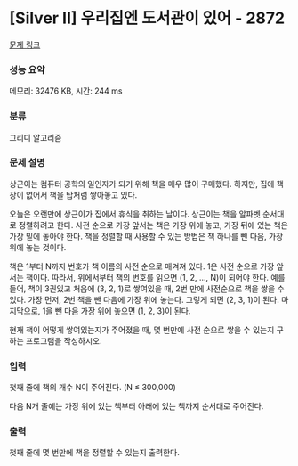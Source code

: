 # [Silver II] 우리집엔 도서관이 있어 - 2872 

[문제 링크](https://www.acmicpc.net/problem/2872) 

### 성능 요약

메모리: 32476 KB, 시간: 244 ms

### 분류

그리디 알고리즘

### 문제 설명

<p>상근이는 컴퓨터 공학의 일인자가 되기 위해 책을 매우 많이 구매했다. 하지만, 집에 책장이 없어서 책을 탑처럼 쌓아놓고 있다.</p>

<p>오늘은 오랜만에 상근이가 집에서 휴식을 취하는 날이다. 상근이는 책을 알파벳 순서대로 정렬하려고 한다. 사전 순으로 가장 앞서는 책은 가장 위에 놓고, 가장 뒤에 있는 책은 가장 밑에 놓아야 한다. 책을 정렬할 때 사용할 수 있는 방법은 책 하나를 뺀 다음, 가장 위에 놓는 것이다.</p>

<p>책은 1부터 N까지 번호가 책 이름의 사전 순으로 매겨져 있다. 1은 사전 순으로 가장 앞서는 책이다. 따라서, 위에서부터 책의 번호를 읽으면 (1, 2, ..., N)이 되어야 한다. 예를 들어, 책이 3권있고 처음에 (3, 2, 1)로 쌓여있을 때, 2번 만에 사전순으로 책을 쌓을 수 있다. 가장 먼저, 2번 책을 뺀 다음에 가장 위에 놓는다. 그렇게 되면 (2, 3, 1)이 된다. 마지막으로, 1을 뺀 다음 가장 위에 놓으면 (1, 2, 3)이 된다.</p>

<p>현재 책이 어떻게 쌓여있는지가 주어졌을 때, 몇 번만에 사전 순으로 쌓을 수 있는지 구하는 프로그램을 작성하시오.</p>

### 입력 

 <p>첫째 줄에 책의 개수 N이 주어진다. (N ≤ 300,000)</p>

<p>다음 N개 줄에는 가장 위에 있는 책부터 아래에 있는 책까지 순서대로 주어진다.</p>

### 출력 

 <p>첫째 줄에 몇 번만에 책을 정렬할 수 있는지 출력한다.</p>

